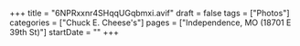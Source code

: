 +++
title = "6NPRxxnr4SHqqUGqbmxi.avif"
draft = false
tags = ["Photos"]
categories = ["Chuck E. Cheese's"]
pages = ["Independence, MO (18701 E 39th St)"]
startDate = ""
+++
